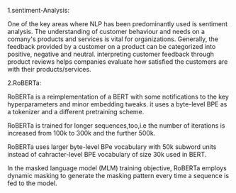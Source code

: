 1.sentiment-Analysis:

One of the key areas where NLP has been predominantly used is sentiment analysis. The understanding of customer behaviour and needs on a comany's products and services is vital for organizations. Generally, the feedback provided by a customer on a product can be categorized into positive, negative and neutral. interpreting customer feedback through product reviews helps companies evaluate how satisfied the customers are with their products/services.

2.RoBERTa:

RoBERTa is a reimplementation of a BERT with some notifications to the key hyperparameters and minor embedding tweaks. it uses a byte-level BPE as a tokenizer and a different pretraining scheme.

RoBERTa is trained for longer sequences,too,i.e the number of iterations is increased from 100k to 300k and the further 500k.

RoBERTa uses larger byte-level BPe vocabulary with 50k subword units instead of cahracter-level BPE vocabulary of size 30k used in BERT.

In the masked language model (MLM) training objective, RoBERTa employs dynamic masking to generate the masking pattern every time a sequence is fed to the model.


